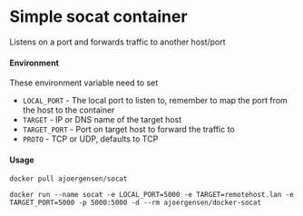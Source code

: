 Simple socat container
======================

Listens on a port and forwards traffic to another host/port

#### Environment

These environment variable need to set

- `LOCAL_PORT` - The local port to listen to, remember to map the port from the host to the container
- `TARGET` - IP or DNS name of the target host
- `TARGET_PORT` - Port on target host to forward the traffic to
- `PROTO` - TCP or UDP, defaults to TCP

#### Usage

`docker pull ajoergensen/socat`

`docker run --name socat -e LOCAL_PORT=5000 -e TARGET=remotehost.lan -e TARGET_PORT=5000 -p 5000:5000 -d --rm ajoergensen/docker-socat`

